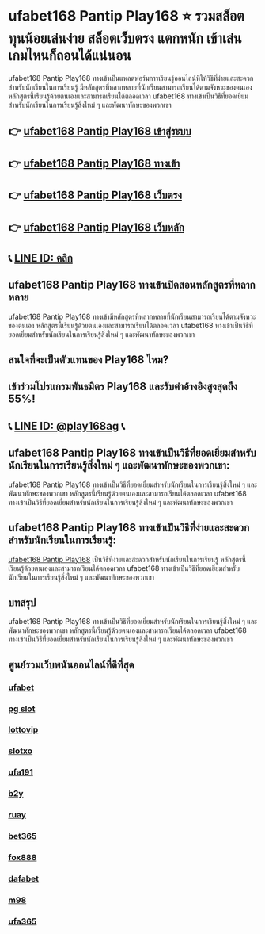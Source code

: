 
# ufabet168 Pantip Play168 ⭐ รวมสล็อตทุนน้อยเล่นง่าย สล็อตเว็บตรง แตกหนัก เข้าเล่นเกมไหนก็ถอนได้แน่นอน

ufabet168 Pantip Play168 ทางเข้าเป็นแพลตฟอร์มการเรียนรู้ออนไลน์ที่ให้วิธีที่ง่ายและสะดวกสําหรับนักเรียนในการเรียนรู้ มีหลักสูตรที่หลากหลายที่นักเรียนสามารถเรียนได้ตามจังหวะของตนเอง หลักสูตรนี้เรียนรู้ด้วยตนเองและสามารถเรียนได้ตลอดเวลา ufabet168 ทางเข้าเป็นวิธีที่ยอดเยี่ยมสําหรับนักเรียนในการเรียนรู้สิ่งใหม่ ๆ และพัฒนาทักษะของพวกเขา

## 👉 [ufabet168 Pantip Play168 เข้าสู่ระบบ](https://bit.ly/3TCj9rY)
## 👉 [ufabet168 Pantip Play168 ทางเข้า](https://bit.ly/3TCj9rY)
## 👉 [ufabet168 Pantip Play168 เว็บตรง](https://bit.ly/3TCj9rY)
## 👉 [ufabet168 Pantip Play168 เว็บหลัก](https://bit.ly/3TCj9rY)
## 📞 [LINE ID: คลิก](https://line.me/R/ti/p/@342mcrfd)

## ufabet168 Pantip Play168 ทางเข้าเปิดสอนหลักสูตรที่หลากหลาย
ufabet168 Pantip Play168 ทางเข้ามีหลักสูตรที่หลากหลายที่นักเรียนสามารถเรียนได้ตามจังหวะของตนเอง หลักสูตรนี้เรียนรู้ด้วยตนเองและสามารถเรียนได้ตลอดเวลา ufabet168 ทางเข้าเป็นวิธีที่ยอดเยี่ยมสําหรับนักเรียนในการเรียนรู้สิ่งใหม่ ๆ และพัฒนาทักษะของพวกเขา

## สนใจที่จะเป็นตัวแทนของ Play168 ไหม?
## เข้าร่วมโปรแกรมพันธมิตร Play168 และรับค่าอ้างอิงสูงสุดถึง 55%!
## 📞 [LINE ID: @play168ag](https://bit.ly/3RSGiFl) 📞

## ufabet168 Pantip Play168 ทางเข้าเป็นวิธีที่ยอดเยี่ยมสําหรับนักเรียนในการเรียนรู้สิ่งใหม่ ๆ และพัฒนาทักษะของพวกเขา:
ufabet168 Pantip Play168 ทางเข้าเป็นวิธีที่ยอดเยี่ยมสําหรับนักเรียนในการเรียนรู้สิ่งใหม่ ๆ และพัฒนาทักษะของพวกเขา หลักสูตรนี้เรียนรู้ด้วยตนเองและสามารถเรียนได้ตลอดเวลา ufabet168 ทางเข้าเป็นวิธีที่ยอดเยี่ยมสําหรับนักเรียนในการเรียนรู้สิ่งใหม่ ๆ และพัฒนาทักษะของพวกเขา

## ufabet168 Pantip Play168 ทางเข้าเป็นวิธีที่ง่ายและสะดวกสําหรับนักเรียนในการเรียนรู้:
[ufabet168 Pantip Play168](https://atom.io/packages/ufabet168) เป็นวิธีที่ง่ายและสะดวกสําหรับนักเรียนในการเรียนรู้ หลักสูตรนี้เรียนรู้ด้วยตนเองและสามารถเรียนได้ตลอดเวลา ufabet168 ทางเข้าเป็นวิธีที่ยอดเยี่ยมสําหรับนักเรียนในการเรียนรู้สิ่งใหม่ ๆ และพัฒนาทักษะของพวกเขา

## บทสรุป
ufabet168 Pantip Play168 ทางเข้าเป็นวิธีที่ยอดเยี่ยมสําหรับนักเรียนในการเรียนรู้สิ่งใหม่ ๆ และพัฒนาทักษะของพวกเขา หลักสูตรนี้เรียนรู้ด้วยตนเองและสามารถเรียนได้ตลอดเวลา ufabet168 ทางเข้าเป็นวิธีที่ยอดเยี่ยมสําหรับนักเรียนในการเรียนรู้สิ่งใหม่ ๆ และพัฒนาทักษะของพวกเขา

## ศูนย์รวมเว็บพนันออนไลน์ที่ดีที่สุด
### [ufabet](https://atom.io/packages/ufabet)
### [pg slot](https://atom.io/themes/pg%20slot)
### [lottovip](https://atom.io/packages/lottovip)
### [slotxo](https://atom.io/packages/slotxo)
### [ufa191](https://atom.io/packages/ufa191)
### [b2y](https://atom.io/packages/b2y)
### [ruay](https://atom.io/themes/ruay)
### [bet365](https://atom.io/packages/bet365)
### [fox888](https://atom.io/packages/fox888)
### [dafabet](https://atom.io/packages/dafabet)
### [m98](https://atom.io/packages/m98)
### [ufa365](https://atom.io/packages/ufa365)
